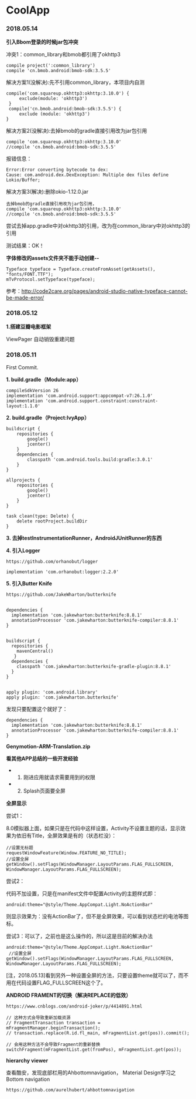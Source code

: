 # CoolApp

### 2018.05.14

**引入Bbom登录的时候jar包冲突**

冲突1：common_library和bmob都引用了okhttp3

    compile project(':common_library')
    compile 'cn.bmob.android:bmob-sdk:3.5.5'
    
解决方案1(没解决):先不引用common_library，本项目内自测

    compile('com.squareup.okhttp3:okhttp:3.10.0') {
         exclude(module: 'okhttp3')
     }
     compile('cn.bmob.android:bmob-sdk:3.5.5') {
         exclude (module: 'okhttp3')
    }

解决方案2(没解决):去掉bmob的gradle直接引用改为jar包引用

    compile 'com.squareup.okhttp3:okhttp:3.10.0'
    //compile 'cn.bmob.android:bmob-sdk:3.5.5'
    
报错信息：
    
    Error:Error converting bytecode to dex:
    Cause: com.android.dex.DexException: Multiple dex files define Lokio/Buffer;

解决方案3(解决):删除okio-1.12.0.jar

    去掉bmob的gradle直接引用改为jar包引用，
    compile 'com.squareup.okhttp3:okhttp:3.10.0'
    //compile 'cn.bmob.android:bmob-sdk:3.5.5'

尝试去掉app.gradle中对okhttp3的引用，改为在common_library中对okhttp3的引用

测试结果：OK！


**字体修改的assets文件夹不能手动创建--**

    Typeface typeface = Typeface.createFromAsset(getAssets(), "fonts/FONT.TTF");
    mTvProtocol.setTypeface(typeface);

参考：http://code2care.org/pages/android-studio-native-typeface-cannot-be-made-error/






### 2018.05.12

**1.搭建豆瓣电影框架**

ViewPager 自动销毁重建问题




### 2018.05.11

First Commit.

**1. build.gradle（Module:app）**

	compileSdkVersion 26
	implementation 'com.android.support:appcompat-v7:26.1.0'
	implementation 'com.android.support.constraint:constraint-layout:1.1.0'
 
**2. build.gradle（Project:IvyApp）**
	
	buildscript {
	    repositories {
	        google()
	        jcenter()
	    }
	    dependencies {
	        classpath 'com.android.tools.build:gradle:3.0.1'
	    }
	}
	
	allprojects {
	    repositories {
	        google()
	        jcenter()
	    }
	}
	
	task clean(type: Delete) {
	    delete rootProject.buildDir
	}

**3. 去掉testInstrumentationRunner，AndroidJUnitRunner的东西**

**4. 引入Logger**

	https://github.com/orhanobut/logger
	
	implementation 'com.orhanobut:logger:2.2.0'

**5. 引入Butter Knife**

	https://github.com/JakeWharton/butterknife
	
	
	dependencies {
	  implementation 'com.jakewharton:butterknife:8.8.1'
	  annotationProcessor 'com.jakewharton:butterknife-compiler:8.8.1'
	}
	
	
	buildscript {
	  repositories {
	    mavenCentral()
	   }
	  dependencies {
	    classpath 'com.jakewharton:butterknife-gradle-plugin:8.8.1'
	  }
	}
	
	
	apply plugin: 'com.android.library'
	apply plugin: 'com.jakewharton.butterknife'


发现只要配置这个就好了：

	dependencies {
	  implementation 'com.jakewharton:butterknife:8.8.1'
	  annotationProcessor 'com.jakewharton:butterknife-compiler:8.8.1'
	}
	


**Genymotion-ARM-Translation.zip**


**看其他APP总结的一些开发经验**

- 1. 刚进应用就请求需要用到的权限
- 2. Splash页面要全屏


**全屏显示**

尝试1：


8.0模拟器上面，如果只是在代码中这样设置，Activity不设置主题的话，显示效果为依旧有Title，全屏效果是有的（状态栏没）：

    //设置无标题
    requestWindowFeature(Window.FEATURE_NO_TITLE);
    //设置全屏
    getWindow().setFlags(WindowManager.LayoutParams.FLAG_FULLSCREEN, WindowManager.LayoutParams.FLAG_FULLSCREEN);




 

尝试2：

代码不加设置，只是在manifest文件中配置Activity的主题样式即：

	android:theme="@style/Theme.AppCompat.Light.NoActionBar"

则显示效果为：没有ActionBar了，但不是全屏效果，可以看到状态栏的电池等图标。

尝试3：可以了，之前也是这么操作的，所以这是目前的解决办法

	android:theme="@style/Theme.AppCompat.Light.NoActionBar"
	 //设置全屏
	getWindow().setFlags(WindowManager.LayoutParams.FLAG_FULLSCREEN, WindowManager.LayoutParams.FLAG_FULLSCREEN);

[注，2018.05.13]看到另外一种设置全屏的方法，只要设置theme就可以了，而不用在代码设置FLAG_FULLSCREEN这个了。


**ANDROID FRAMENT的切换（解决REPLACE的低效）**

	https://www.cnblogs.com/android-joker/p/4414891.html

    // 这种方式会导致重新加载资源
	// FragmentTransaction transaction = mFragmentManager.beginTransaction();
	// transaction.replace(R.id.fl_main, mFragmentList.get(pos)).commit();

    // 会用这种方法不会导致Fragment的重新替换
    switchFragment(mFragmentList.get(fromPos), mFragmentList.get(pos));


**hierarchy viewer**

查看酷安，发现底部栏用的Ahbottomnavigation， Material Design学习之 Bottom navigation

	https://github.com/aurelhubert/ahbottomnavigation